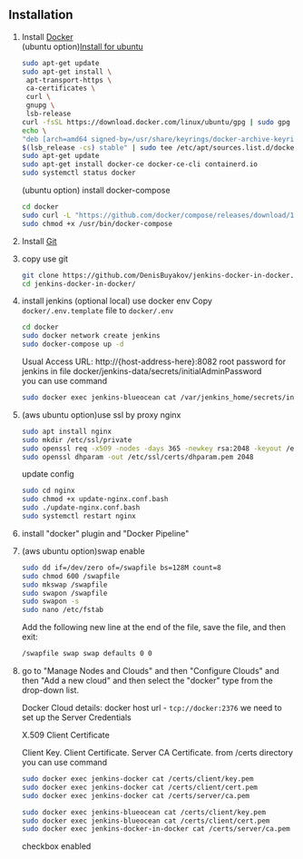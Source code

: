Installation 
------------
1. Install [Docker](https://docker.com)  
   (ubuntu option)[Install for ubuntu](https://docs.docker.com/engine/install/ubuntu/)
   ```bash
   sudo apt-get update
   sudo apt-get install \
    apt-transport-https \
    ca-certificates \
    curl \
    gnupg \
    lsb-release
   curl -fsSL https://download.docker.com/linux/ubuntu/gpg | sudo gpg --dearmor -o /usr/share/keyrings/docker-archive-keyring.gpg
   echo \
   "deb [arch=amd64 signed-by=/usr/share/keyrings/docker-archive-keyring.gpg] https://download.docker.com/linux/ubuntu \
   $(lsb_release -cs) stable" | sudo tee /etc/apt/sources.list.d/docker.list > /dev/null
   sudo apt-get update
   sudo apt-get install docker-ce docker-ce-cli containerd.io
   sudo systemctl status docker
   ```
   (ubuntu option) install docker-compose 
    ```bash
   cd docker
   sudo curl -L "https://github.com/docker/compose/releases/download/1.25.0/docker-compose-$(uname -s)-$(uname -m)" -o /usr/bin/docker-compose
   sudo chmod +x /usr/bin/docker-compose
    ```
2. Install [Git](https://git-scm.com/downloads)
3. copy use git
   ```bash
   git clone https://github.com/DenisBuyakov/jenkins-docker-in-docker.git
   cd jenkins-docker-in-docker/
    ```
4. install jenkins
   (optional local) use docker env
   Copy `docker/.env.template` file to `docker/.env`
    ```bash
   cd docker
   sudo docker network create jenkins
   sudo docker-compose up -d
    ```
   Usual Access URL: http://{host-address-here}:8082
   root password for jenkins in file docker/jenkins-data/secrets/initialAdminPassword  
   you can use command
   ```bash
   sudo docker exec jenkins-blueocean cat /var/jenkins_home/secrets/initialAdminPassword
   ```
5. (aws ubuntu option)use ssl by proxy nginx
   ```bash
   sudo apt install nginx
   sudo mkdir /etc/ssl/private
   sudo openssl req -x509 -nodes -days 365 -newkey rsa:2048 -keyout /etc/ssl/private/nginx-selfsigned.key -out /etc/ssl/certs/nginx-selfsigned.crt
   sudo openssl dhparam -out /etc/ssl/certs/dhparam.pem 2048
    ```

   update config
      ```bash
   sudo cd nginx
   sudo chmod +x update-nginx.conf.bash
   sudo ./update-nginx.conf.bash
   sudo systemctl restart nginx
    ```
5. install "docker" plugin and "Docker Pipeline"
6. (aws ubuntu option)swap enable
   ```bash
   sudo dd if=/dev/zero of=/swapfile bs=128M count=8
   sudo chmod 600 /swapfile
   sudo mkswap /swapfile
   sudo swapon /swapfile
   sudo swapon -s
   sudo nano /etc/fstab
    ```
   Add the following new line at the end of the file, save the file, and then exit:
   ```bash
   /swapfile swap swap defaults 0 0
   ```
7. go to "Manage Nodes and Clouds" and then "Configure Clouds" and then "Add a new cloud" and then select the "docker" type from the drop-down list.

   Docker Cloud details:
   docker host url -  `tcp://docker:2376`
   we need to set up the Server Credentials

   X.509 Client Certificate
   
   Client Key.
   Client Certificate.
   Server CA Certificate.
   from /certs directory
   you can use command
   ```bash
   sudo docker exec jenkins-docker cat /certs/client/key.pem
   sudo docker exec jenkins-docker cat /certs/client/cert.pem
   sudo docker exec jenkins-docker cat /certs/server/ca.pem
   
   sudo docker exec jenkins-blueocean cat /certs/client/key.pem
   sudo docker exec jenkins-blueocean cat /certs/client/cert.pem
   sudo docker exec jenkins-docker-in-docker cat /certs/server/ca.pem
   ```
   checkbox enabled

